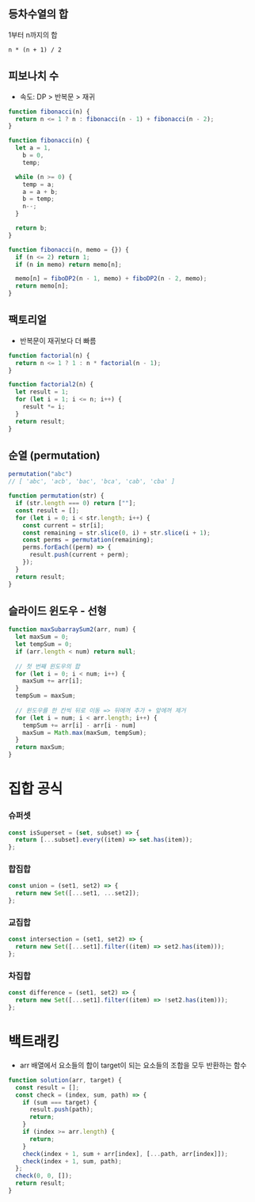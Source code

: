 ## 등차수열의 합

1부터 n까지의 합

```
n * (n + 1) / 2
```



## 피보나치 수

- 속도: DP > 반복문 > 재귀

```javascript
function fibonacci(n) {
  return n <= 1 ? n : fibonacci(n - 1) + fibonacci(n - 2);
}
```

```javascript
function fibonacci(n) {
  let a = 1,
    b = 0,
    temp;

  while (n >= 0) {
    temp = a;
    a = a + b;
    b = temp;
    n--;
  }

  return b;
}
```

```javascript
function fibonacci(n, memo = {}) {
  if (n <= 2) return 1;
  if (n in memo) return memo[n];

  memo[n] = fiboDP2(n - 1, memo) + fiboDP2(n - 2, memo);
  return memo[n];
}
```



## 팩토리얼

- 반복문이 재귀보다 더 빠름

```javascript
function factorial(n) {
  return n <= 1 ? 1 : n * factorial(n - 1);
}
```

```javascript
function factorial2(n) {
  let result = 1;
  for (let i = 1; i <= n; i++) {
    result *= i;
  }
  return result;
}
```





## 순열 (permutation)

```javascript
permutation("abc")
// [ 'abc', 'acb', 'bac', 'bca', 'cab', 'cba' ]
```

```javascript
function permutation(str) {
  if (str.length === 0) return [""];
  const result = [];
  for (let i = 0; i < str.length; i++) {
    const current = str[i];
    const remaining = str.slice(0, i) + str.slice(i + 1);
    const perms = permutation(remaining);
    perms.forEach((perm) => {
      result.push(current + perm);
    });
  }
  return result;
}
```





## 슬라이드 윈도우 - 선형

```javascript
function maxSubarraySum2(arr, num) {
  let maxSum = 0;
  let tempSum = 0;
  if (arr.length < num) return null;
    
  // 첫 번째 윈도우의 합
  for (let i = 0; i < num; i++) {
    maxSum += arr[i];
  }
  tempSum = maxSum;
    
  // 윈도우를 한 칸씩 뒤로 이동 => 뒤에꺼 추가 + 앞에꺼 제거
  for (let i = num; i < arr.length; i++) {
    tempSum += arr[i] - arr[i - num]
    maxSum = Math.max(maxSum, tempSum);
  }
  return maxSum;
}
```





# 집합 공식



### 슈퍼셋

```javascript
const isSuperset = (set, subset) => {
  return [...subset].every((item) => set.has(item));
};
```



### 합집합

```javascript
const union = (set1, set2) => {
  return new Set([...set1, ...set2]);
};
```



### 교집합

```javascript
const intersection = (set1, set2) => {
  return new Set([...set1].filter((item) => set2.has(item)));
};
```



### 차집합

```javascript
const difference = (set1, set2) => {
  return new Set([...set1].filter((item) => !set2.has(item)));
};
```





# 백트래킹



- arr 배열에서 요소들의 합이 target이 되는 요소들의 조합을 모두 반환하는 함수

```javascript
function solution(arr, target) {
  const result = [];
  const check = (index, sum, path) => {
    if (sum === target) {
      result.push(path);
      return;
    }
    if (index >= arr.length) {
      return;
    }
    check(index + 1, sum + arr[index], [...path, arr[index]]);
    check(index + 1, sum, path);
  };
  check(0, 0, []);
  return result;
}
```


